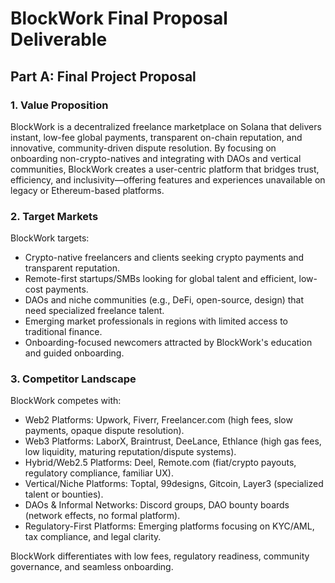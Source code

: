 # BlockWork Final Proposal Deliverable

## Part A: Final Project Proposal

### 1. Value Proposition
BlockWork is a decentralized freelance marketplace on Solana that delivers instant, low-fee global payments, transparent on-chain reputation, and innovative, community-driven dispute resolution. By focusing on onboarding non-crypto-natives and integrating with DAOs and vertical communities, BlockWork creates a user-centric platform that bridges trust, efficiency, and inclusivity—offering features and experiences unavailable on legacy or Ethereum-based platforms.

### 2. Target Markets
BlockWork targets:
- Crypto-native freelancers and clients seeking crypto payments and transparent reputation.
- Remote-first startups/SMBs looking for global talent and efficient, low-cost payments.
- DAOs and niche communities (e.g., DeFi, open-source, design) that need specialized freelance talent.
- Emerging market professionals in regions with limited access to traditional finance.
- Onboarding-focused newcomers attracted by BlockWork's education and guided onboarding.

### 3. Competitor Landscape
BlockWork competes with:
- Web2 Platforms: Upwork, Fiverr, Freelancer.com (high fees, slow payments, opaque dispute resolution).
- Web3 Platforms: LaborX, Braintrust, DeeLance, Ethlance (high gas fees, low liquidity, maturing reputation/dispute systems).
- Hybrid/Web2.5 Platforms: Deel, Remote.com (fiat/crypto payouts, regulatory compliance, familiar UX).
- Vertical/Niche Platforms: Toptal, 99designs, Gitcoin, Layer3 (specialized talent or bounties).
- DAOs & Informal Networks: Discord groups, DAO bounty boards (network effects, no formal platform).
- Regulatory-First Platforms: Emerging platforms focusing on KYC/AML, tax compliance, and legal clarity.

BlockWork differentiates with low fees, regulatory readiness, community governance, and seamless onboarding.
